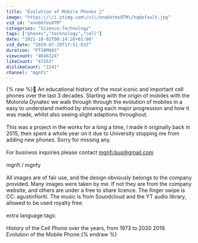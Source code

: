 ```yaml
---
title: "Evolution of Mobile Phones 📱"
image: "https:\/\/i.ytimg.com\/vi\/xnobktms0TM\/hqdefault.jpg"
vid_id: "xnobktms0TM"
categories: "Science-Technology"
tags: ["phones","technology","cell"]
date: "2021-10-02T00:14:26+03:00"
vid_date: "2019-07-19T17:51:03Z"
duration: "PT10M46S"
viewcount: "4646324"
likeCount: "47263"
dislikeCount: "2241"
channel: "mgnfi"
---
```

{% raw %}📱 An educational history of the most iconic and important cell phones over the last 3 decades. Starting with the origin of mobiles with the Motorola Dynatec we walk through through the evolution of mobiles in a easy to understand method by showing each major progression and how it was made, whilst also seeing slight adaptions throughout.<br /><br />This was a project in the works for a long a time, I made it originally back in 2015, then spent a whole year on it due to University stopping me from adding new phones. Sorry for missing any. <br /><br />For business inquiries please contact mgnfi.bus@gmail.com<br /><br />mgnfi / mgnfy<br /><br />All images are of fair use, and the design obviously belongs to the company provided. Many images were taken by me. If not they are from the company website, and others are under a free to share licence. The finger swipe is CC: agustinfioriti. The music is from Soundcloud and the YT audio library, allowed to be used royalty free.<br /><br />extra language tags:<br /><br />History of the Cell Phone over the years, from 1973 to 2020 2019. <br />Evolution of the Mobile Phone.{% endraw %}
